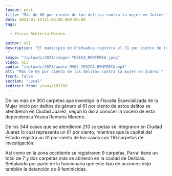 ```yaml
---
layout: post
title: "Más de 60 por ciento de los delitos contra la mujer en Juárez "
date: 2021-01-15T21:08:00.000-06:00
tags:
  
  - Yesica Rentería Moreno
  
author: nil
description: "El municipio de Chihuahua registra el 31 por ciento de los casos. "
image: "/uploads/2021/images-YESICA_RENTERIA.jpeg"
video: nil
audio: "/uploads/2021/audio-MV05_YESICA_RENTERIA.mp3"
alt: "Más de 60 por ciento de los delitos contra la mujer en Juárez "
front: false
section: "Local"
redirect_from: /news/182183
---
```


De las más de 300 carpetas que investigó la Fiscalía Especializada de la Mujer inició por delitos de género el 61 por ciento de estos delitos se atendieron en Ciudad Juárez, según lo dio a conocer la vocero de esta dependencia Yesica Rentería Moreno.

De los 344 casos que se atendieron 210 carpetas se integraron en Ciudad Juárez lo cual representa un 61 por ciento, mientras que la capital del Estado registra un 31 por ciento de los casos con 116 carpetas de investigación.

Así como en la zona occidente se registraron 9 carpetas, Parral tiene un total de 7 y dos carpetas más se abrieron en la ciudad de Delicias. Señalando por parte de la funcionaria que este tipo de acciones dejó también la detención de 8 feminicidas.